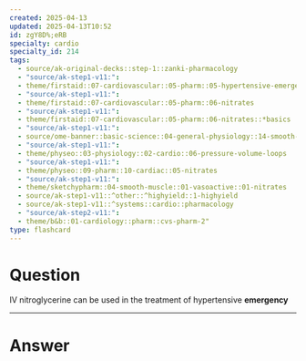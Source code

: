 ```yaml
---
created: 2025-04-13
updated: 2025-04-13T10:52
id: zgY8D%;eRB
specialty: cardio
specialty_id: 214
tags:
  - source/ak-original-decks::step-1::zanki-pharmacology
  - "source/ak-step1-v11:": 
  - theme/firstaid::07-cardiovascular::05-pharm::05-hypertensive-emergency
  - "source/ak-step1-v11:": 
  - theme/firstaid::07-cardiovascular::05-pharm::06-nitrates
  - "source/ak-step1-v11:": 
  - theme/firstaid::07-cardiovascular::05-pharm::06-nitrates::*basics
  - "source/ak-step1-v11:": 
  - source/ome-banner::basic-science::04-general-physiology::14-smooth-muscle
  - "source/ak-step1-v11:": 
  - theme/physeo::03-physiology::02-cardio::06-pressure-volume-loops
  - "source/ak-step1-v11:": 
  - theme/physeo::09-pharm::10-cardiac::05-nitrates
  - "source/ak-step1-v11:": 
  - theme/sketchypharm::04-smooth-muscle::01-vasoactive::01-nitrates
  - source/ak-step1-v11::^other::^highyield::1-highyield
  - source/ak-step1-v11::^systems::cardio::pharmacology
  - "source/ak-step2-v11:": 
  - theme/b&b::01-cardiology::pharm::cvs-pharm-2"
type: flashcard
---
```


# Question
IV nitroglycerine can be used in the treatment of hypertensive **emergency**

---

# Answer
